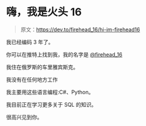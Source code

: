 # 嗨，我是火头 16

> 原文：<https://dev.to/firehead_16/hi-im-firehead16>

我已经编码 3 年了。

你可以在推特上找到我，我的名字是 [@firehead_16](https://twitter.com/firehead_16)

我住在俄罗斯的车里雅宾斯克。

我没有在任何地方工作

我主要用这些语言编程:C#、Python。

我目前正在学习更多关于 SQL 的知识。

很高兴见到你。